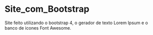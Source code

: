 # Site_com_Bootstrap

Site feito utilizando o bootstrap 4, o gerador de texto Lorem Ipsum e o banco de icones Font Awesome.
